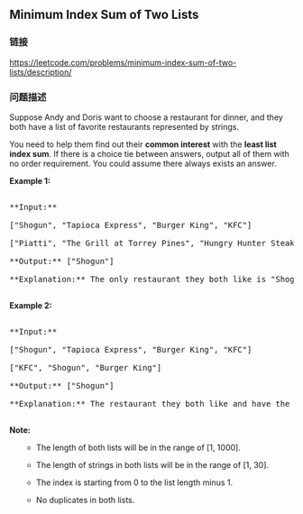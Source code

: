 ## Minimum Index Sum of Two Lists  
### 链接  
https://leetcode.com/problems/minimum-index-sum-of-two-lists/description/  
### 问题描述

Suppose Andy and Doris want to choose a restaurant for dinner, and they both have a list of favorite restaurants represented by strings. 



You need to help them find out their **common interest** with the **least list index sum**. If there is a choice tie between answers, output all of them with no order requirement. You could assume there always exists an answer.


**Example 1:**<br />
<pre>
**Input:**
["Shogun", "Tapioca Express", "Burger King", "KFC"]
["Piatti", "The Grill at Torrey Pines", "Hungry Hunter Steakhouse", "Shogun"]
**Output:** ["Shogun"]
**Explanation:** The only restaurant they both like is "Shogun".
</pre>


**Example 2:**<br />
<pre>
**Input:**
["Shogun", "Tapioca Express", "Burger King", "KFC"]
["KFC", "Shogun", "Burger King"]
**Output:** ["Shogun"]
**Explanation:** The restaurant they both like and have the least index sum is "Shogun" with index sum 1 (0+1).
</pre>


**Note:**<br>
<ol>
- The length of both lists will be in the range of [1, 1000].
- The length of strings in both lists will be in the range of [1, 30].
- The index is starting from 0 to the list length minus 1.
- No duplicates in both lists.
</ol>

